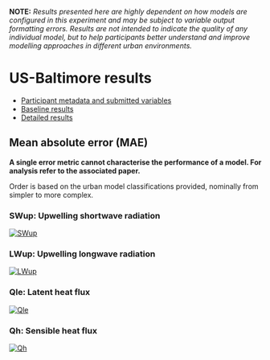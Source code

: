 
**NOTE:** *Results presented here are highly dependent on how models are configured in this experiment and may be subject to variable output formatting errors. Results are not intended to indicate the quality of any individual model, but to help participants better understand and improve modelling approaches in different urban environments.*


# US-Baltimore results

 - [Participant metadata and submitted variables](../index.md)
 - [Baseline results](../baseline/index.md)
 - [Detailed results](../detailed/index.md)

## Mean absolute error (MAE)

**A single error metric cannot characterise the performance of a model. For analysis refer to the associated paper.**

Order is based on the urban model classifications provided, nominally from simpler to more complex.

### <a name="swup"></a>SWup: Upwelling shortwave radiation
[![SWup](US-Baltimore_SWup_MAE.png)](US-Baltimore_SWup_MAE.png)

### <a name="lwup"></a>LWup: Upwelling longwave radiation
[![LWup](US-Baltimore_LWup_MAE.png)](US-Baltimore_LWup_MAE.png)

### <a name="qle"></a>Qle: Latent heat flux
[![Qle](US-Baltimore_Qle_MAE.png)](US-Baltimore_Qle_MAE.png)

### <a name="qh"></a>Qh: Sensible heat flux
[![Qh](US-Baltimore_Qh_MAE.png)](US-Baltimore_Qh_MAE.png)

